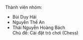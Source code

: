 Thành viên nhóm:
- Bùi Duy Hải
- Nguyễn Thế An
- Thái Nguyễn Hoàng Bách  
Chủ đề: Cài đặt trò chơi (Chess)
